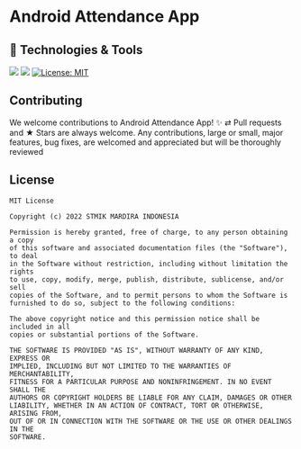 # Android Attendance App

## 🔧 Technologies & Tools
![](https://img.shields.io/badge/Code-Kotlin-informational?style=flat&logo=kotlin&logoColor=white&color=301115)
![](https://img.shields.io/badge/OS-Android-informational?style=flat&logo=android&logoColor=white&color=301115)
[![License: MIT](https://img.shields.io/badge/License-MIT-yellow.svg)](https://github.com/herywahyudi/Praktek-Mobile/blob/main/LICENSE)

## Contributing

We welcome contributions to Android Attendance App!
✨ ⇄ Pull requests and ★ Stars are always welcome.
Any contributions, large or small, major features, bug fixes, are welcomed and appreciated but will be thoroughly reviewed

## License
```
MIT License

Copyright (c) 2022 STMIK MARDIRA INDONESIA

Permission is hereby granted, free of charge, to any person obtaining a copy
of this software and associated documentation files (the "Software"), to deal
in the Software without restriction, including without limitation the rights
to use, copy, modify, merge, publish, distribute, sublicense, and/or sell
copies of the Software, and to permit persons to whom the Software is
furnished to do so, subject to the following conditions:

The above copyright notice and this permission notice shall be included in all
copies or substantial portions of the Software.

THE SOFTWARE IS PROVIDED "AS IS", WITHOUT WARRANTY OF ANY KIND, EXPRESS OR
IMPLIED, INCLUDING BUT NOT LIMITED TO THE WARRANTIES OF MERCHANTABILITY,
FITNESS FOR A PARTICULAR PURPOSE AND NONINFRINGEMENT. IN NO EVENT SHALL THE
AUTHORS OR COPYRIGHT HOLDERS BE LIABLE FOR ANY CLAIM, DAMAGES OR OTHER
LIABILITY, WHETHER IN AN ACTION OF CONTRACT, TORT OR OTHERWISE, ARISING FROM,
OUT OF OR IN CONNECTION WITH THE SOFTWARE OR THE USE OR OTHER DEALINGS IN THE
SOFTWARE.
```

